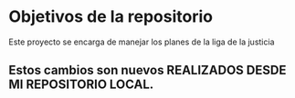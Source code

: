 # Objetivos de la repositorio

Este proyecto se encarga de manejar los planes de la liga de la justicia

## Estos cambios son nuevos REALIZADOS DESDE MI REPOSITORIO LOCAL.
